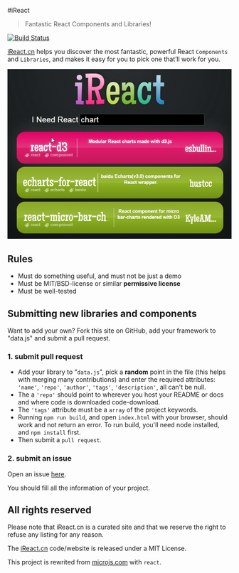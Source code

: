 #iReact

> Fantastic React Components and Libraries!

[![Build Status](https://travis-ci.org/hustcc/iReact.svg?branch=master)](https://travis-ci.org/hustcc/iReact)

[iReact.cn](http://iReact.cn/) helps you discover the most fantastic, powerful React `Components` and `Libraries`,
and makes it easy for you to pick one that’ll work for you. 

![res/img/Screen-Capture.png](res/img/Screen-Capture.png)

## Rules

  * Must do something useful, and must not be just a demo
  * Must be MIT/BSD-license or similar **permissive license**
  * Must be well-tested


## Submitting new libraries and components

Want to add your own? Fork this site on GitHub, add your framework to "data.js" and submit a pull request.

### **1. submit pull request**

  * Add your library to "`data.js`", pick a **random** point in the file (this helps with merging many contributions) and enter the required attributes: `'name'`, `'repo'`, `'author'`, `'tags'`, `'description'`, all can't be null.
  * The a `'repo'` should point to wherever you host your README or docs and where code is downloaded code-download.
  * The `'tags'` attribute must be a `array` of the project keywords.
  * Running `npm run build`, and open `index.html` with your browser, should work and not return an error. To run build, you'll need node installed, and `npm install` first.
  * Then submit a `pull request`.

### **2. submit an issue**

Open an issue [here](https://github.com/hustcc/iReact/issues/new).

You should fill all the information of your project.


## All rights reserved

Please note that iReact.cn is a curated site and that we reserve the right to refuse any listing for any reason.

The [iReact.cn](http://iReact.cn) code/website is released under a MIT License.

This project is rewrited from [microjs.com](https://github.com/madrobby/microjs.com) with `react`.